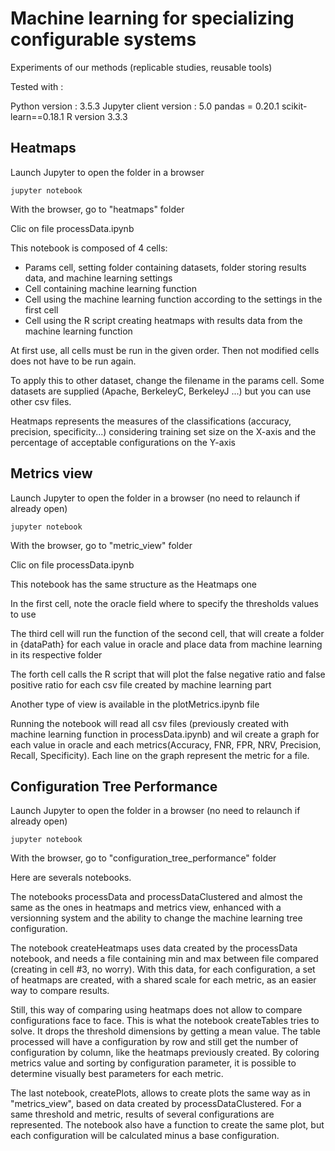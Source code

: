 # Machine learning for specializing configurable systems 

Experiments of our methods (replicable studies, reusable tools) 


Tested with : 

Python version : 3.5.3
Jupyter client version : 5.0
pandas = 0.20.1
scikit-learn==0.18.1
R version 3.3.3


## Heatmaps

Launch Jupyter to open the folder in a browser
```
jupyter notebook
```

With the browser, go to "heatmaps" folder

Clic on file processData.ipynb

This notebook is composed of 4 cells:
 - Params cell, setting folder containing datasets, folder storing results data, and machine learning settings
 - Cell containing machine learning function
 - Cell using the machine learning function according to the settings in the first cell
 - Cell using the R script creating heatmaps with results data from the machine learning function

At first use, all cells must be run in the given order. Then not modified cells does not have to be run again.

To apply this to other dataset, change the filename in the params cell. Some datasets are supplied (Apache, BerkeleyC, BerkeleyJ ...) but you can use other csv files.

Heatmaps represents the measures of the classifications (accuracy, precision, specificity...) considering training set size on the X-axis and the percentage of acceptable configurations on the Y-axis

## Metrics view

Launch Jupyter to open the folder in a browser (no need to relaunch if already open)
```
jupyter notebook
```

With the browser, go to "metric_view" folder

Clic on file processData.ipynb

This notebook has the same structure as the Heatmaps one

In the first cell, note the oracle field where to specify the thresholds values to use

The third cell will run the function of the second cell, that will create a folder in {dataPath} for each value in oracle and place data from machine learning in its respective folder

The forth cell calls the R script that will plot the false negative ratio and false positive ratio for each csv file created by machine learning part


Another type of view is available in the plotMetrics.ipynb file

Running the notebook will read all csv files (previously created with machine learning function in processData.ipynb) and wil create a graph for each value in oracle and each metrics(Accuracy, FNR, FPR, NRV, Precision, Recall, Specificity). Each line on the graph represent the metric for a file.

## Configuration Tree Performance

Launch Jupyter to open the folder in a browser (no need to relaunch if already open)
```
jupyter notebook
```

With the browser, go to "configuration_tree_performance" folder

Here are severals notebooks.

The notebooks processData and processDataClustered and almost the same as the ones in heatmaps and metrics view, enhanced with a versionning system and the ability to change the machine learning tree configuration.

The notebook createHeatmaps uses data created by the processData notebook, and needs a file containing min and max between file compared (creating in cell #3, no worry). With this data, for each configuration, a set of heatmaps are created, with a shared scale for each metric, as an easier way to compare results.

Still, this way of comparing using heatmaps does not allow to compare configurations face to face. This is what the notebook createTables tries to solve. It drops the threshold dimensions by getting a mean value. The table processed will have a configuration by row and still get the number of configuration by column, like the heatmaps previously created. By coloring metrics value and sorting by configuration parameter, it is possible to determine visually best parameters for each metric.

The last notebook, createPlots, allows to create plots the same way as in "metrics_view", based on data created by processDataClustered.
For a same threshold and metric, results of several configurations are represented. The notebook also have a function to create the same plot, but each configuration will be calculated minus a base configuration.
